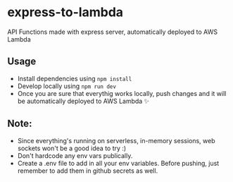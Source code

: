 # express-to-lambda

API Functions made with express server, automatically deployed to AWS Lambda


## Usage
- Install dependencies using `npm install`
- Develop locally using `npm run dev`
- Once you are sure that everythig works locally, push changes and it will be automatically deployed to AWS Lambda ✨

## Note:
 
- Since everything's running on serverless, in-memory sessions, web sockets won't be a good idea to try :)
- Don't hardcode any env vars publically. 
- Create a .env file to add in all your env variables. Before pushing, just remember to add them in github secrets as well.
